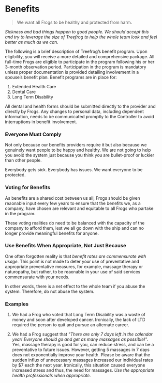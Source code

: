 # Benefits

> We want all Frogs to be healthy and protected from harm.

*Sickness and bad things happen to good people. We should accept this and try to leverage the size of Treefrog to help the whole team look and feel better as much as we can.*

The following is a brief description of Treefrog’s benefit program. Upon eligibility, you will receive a more detailed and comprehensive package. All full-time Frogs are eligible to participate in the program following his or her 3-month observation period. Participation in the program is mandatory unless proper documentation is provided detailing involvement in a spouse’s benefit plan. Benefit programs are in place for:

1. Extended Health Care
2. Dental Care
3. Long Term Disability

All dental and health forms should be submitted directly to the provider and directly by Frogs. Any changes to personal data, including dependent information, needs to be communicated promptly to the Controller to avoid interruptions in benefit involvement.

### Everyone Must Comply

Not only because our benefits providers require it but also because we genuinely want people to be happy and healthy. We are not going to help you avoid the system just because you think you are bullet-proof or luckier than other people.

Everybody gets sick. Everybody has issues. We want everyone to be protected.

### Voting for Benefits

As benefits are a shared cost between us all, Frogs should be given reaonable input every few years to ensure that the benefits we, as a company, have chosen are relevant and equitable to all Frogs who partake in the program.

These voting realities do need to be balanced with the capacity of the company to afford them, lest we all go down with the ship and can no longer provide meaningful benefits for anyone.

### Use Benefits When Appropriate, Not Just Because

One often forgotten reality is that *benefit rates are commensurate with usage*. This point is not made to deter your use of preventative and appropriate preventative measures, for example, massage therapy or naturopathy, but rather, to be reaonable in your use of said services commensurate with your needs.

In other words, there is a net effect to the whole team if you abuse the system. Therefore, do not abuse the system.

### Examples

1. We had a Frog who voted that Long Term Disability was a waste of money and soon after developed cancer. Ironically, the lack of LTD required the person to quit and pursue an alternate career.

2. We had a Frog suggest that *"There are only 7 days left in the calendar year! Everyone should go and get as many massages as possible!"*. Yes, massage therapy is good for you, can reduce stress, and can be a preventative to future issues. However, getting 5 massages in 7 days does not exponentially improve your health. Please be aware that the sudden influx of unnecessary massages increased our individual rates by $7 each the next year. Ironically, this situation caused everyone increased stress and thus, the need for massages. *Use the appropriate health professionals when appropriate.*

